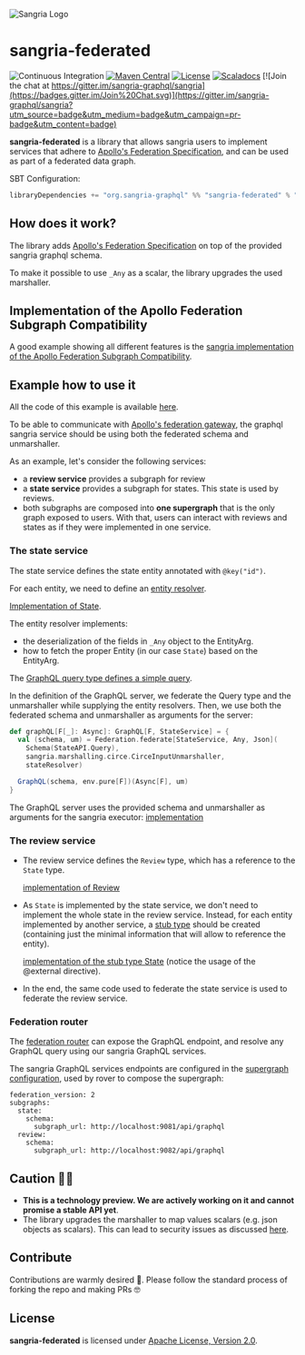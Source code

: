 ![Sangria Logo](https://sangria-graphql.github.io/assets/img/sangria-logo.svg)

# sangria-federated

![Continuous Integration](https://github.com/sangria-graphql/sangria-federated/workflows/Continuous%20Integration/badge.svg)
[![Maven Central](https://maven-badges.herokuapp.com/maven-central/org.sangria-graphql/sangria-federated_2.13/badge.svg)](https://maven-badges.herokuapp.com/maven-central/org.sangria-graphql/sangria-federated_2.13)
[![License](http://img.shields.io/:license-Apache%202-brightgreen.svg)](http://www.apache.org/licenses/LICENSE-2.0.txt)
[![Scaladocs](https://www.javadoc.io/badge/org.sangria-graphql/sangria-federated_2.13.svg?label=docs)](https://www.javadoc.io/doc/org.sangria-graphql/sangria-federated_2.13)
[![Join the chat at https://gitter.im/sangria-graphql/sangria](https://badges.gitter.im/Join%20Chat.svg)](https://gitter.im/sangria-graphql/sangria?utm_source=badge&utm_medium=badge&utm_campaign=pr-badge&utm_content=badge)

**sangria-federated** is a library that allows sangria users to implement services that adhere to [Apollo's Federation Specification](https://www.apollographql.com/docs/federation/federation-spec/), and can be used as part of a federated data graph.

SBT Configuration:

```scala
libraryDependencies += "org.sangria-graphql" %% "sangria-federated" % "<latest version>"
```

## How does it work?

The library adds [Apollo's Federation Specification](https://www.apollographql.com/docs/federation/federation-spec/) on top of the provided sangria graphql schema.

To make it possible to use `_Any` as a scalar, the library upgrades the used marshaller.

## Implementation of the Apollo Federation Subgraph Compatibility

A good example showing all different features is the [sangria implementation of the Apollo Federation Subgraph Compatibility](https://github.com/apollographql/apollo-federation-subgraph-compatibility/tree/main/implementations/sangria).

## Example how to use it

All the code of this example is available [here](./example).

To be able to communicate with [Apollo's federation gateway](https://www.apollographql.com/docs/federation/gateway/), the graphql sangria service should be using both the federated schema and unmarshaller.

As an example, let's consider the following services:
- a **review service** provides a subgraph for review
- a **state service** provides a subgraph for states. This state is used by reviews.
- both subgraphs are composed into **one supergraph** that is the only graph exposed to users. With that, users can interact with reviews and states as if they were implemented in one service. 

### The state service

The state service defines the state entity annotated with `@key("id")`.

For each entity, we need to define an [entity resolver](https://www.apollographql.com/docs/federation/entities/#resolving).

[Implementation of State](./example/state/src/main/scala/state/State.scala).

The entity resolver implements:
- the deserialization of the fields in `_Any` object to the EntityArg.
- how to fetch the proper Entity (in our case `State`) based on the EntityArg.

The [GraphQL query type defines a simple query](./example/state/src/main/scala/state/StateAPI.scala).

In the definition of the GraphQL server, we federate the Query type and the unmarshaller while supplying the entity resolvers.
Then, we use both the federated schema and unmarshaller as arguments for the server:

```scala
def graphQL[F[_]: Async]: GraphQL[F, StateService] = {
  val (schema, um) = Federation.federate[StateService, Any, Json](
    Schema(StateAPI.Query),
    sangria.marshalling.circe.CirceInputUnmarshaller,
    stateResolver)

  GraphQL(schema, env.pure[F])(Async[F], um)
}
```

The GraphQL server uses the provided schema and unmarshaller as arguments for the sangria executor:
[implementation](./example/common/src/main/scala/common/GraphQL.scala)
  
### The review service

- The review service defines the `Review` type, which has a reference to the `State` type.

  [implementation of Review](./example/review/src/main/scala/review/Review.scala)

- As `State` is implemented by the state service, we don't need to implement the whole state in the review service.
Instead, for each entity implemented by another service, a [stub type](https://www.apollographql.com/docs/federation/entities/#referencing) should be created (containing just the minimal information that will allow to reference the entity).

  [implementation of the stub type State](./example/review/src/main/scala/review/State.scala)
(notice the usage of the @external directive).

- In the end, the same code used to federate the state service is used to federate the review service.

### Federation router

The [federation router](https://www.apollographql.com/docs/router/) can expose the GraphQL endpoint, and resolve any GraphQL query using our sangria GraphQL services.

The sangria GraphQL services endpoints are configured in the [supergraph configuration](./example/router/supergraph-local.yaml), used by rover to compose the supergraph:
```
federation_version: 2
subgraphs:
  state:
    schema:
      subgraph_url: http://localhost:9081/api/graphql
  review:
    schema:
      subgraph_url: http://localhost:9082/api/graphql
```

## Caution 🚨🚨

- **This is a technology preview. We are actively working on it and cannot promise a stable API yet**.
- The library upgrades the marshaller to map values scalars (e.g. json objects as scalars). This can lead to security issues as discussed [here](http://www.petecorey.com/blog/2017/06/12/graphql-nosql-injection-through-json-types/).

## Contribute

Contributions are warmly desired 🤗. Please follow the standard process of forking the repo and making PRs 🤓

## License

**sangria-federated** is licensed under [Apache License, Version 2.0](http://www.apache.org/licenses/LICENSE-2.0).
